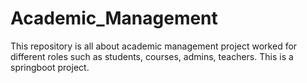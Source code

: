 # Academic_Management
This repository is all about academic management project worked for different roles such as students, courses, admins, teachers. This is a springboot project.
